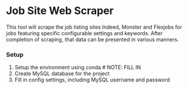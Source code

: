 # Job Site Web Scraper
This tool will scrape the job listing sites Indeed, Monster and Flexjobs for jobs featuring specific configurable settings and keywords. After completion of scraping, that data can be presented in various manners.

### Setup
1. Setup the environment using conda # NOTE: FILL IN
2. Create MySQL database for the project
3. Fill in config settings, including MySQL username and password
